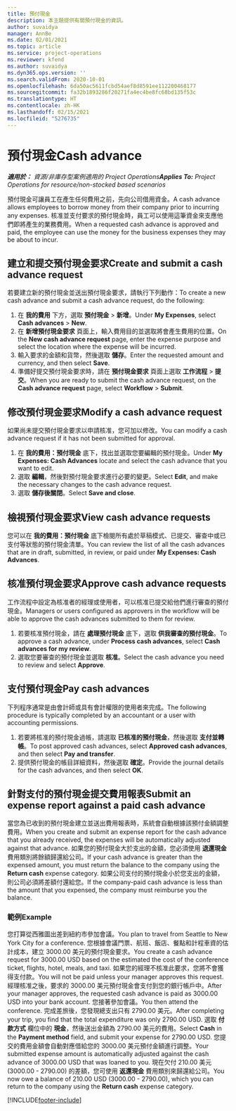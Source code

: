 ```yaml
---
title: 預付現金
description: 本主題提供有關預付現金的資訊。
author: suvaidya
manager: AnnBe
ms.date: 02/01/2021
ms.topic: article
ms.service: project-operations
ms.reviewer: kfend
ms.author: suvaidya
ms.dyn365.ops.version: ''
ms.search.validFrom: 2020-10-01
ms.openlocfilehash: 6da50ac5611fcbd54aef8d8591ee112200468177
ms.sourcegitcommit: fa32b1893286f20271fa4ec4be8fc68bd135f53c
ms.translationtype: HT
ms.contentlocale: zh-HK
ms.lasthandoff: 02/15/2021
ms.locfileid: "5276735"
---
```

# <a name="cash-advance"></a><span data-ttu-id="24179-103">預付現金</span><span class="sxs-lookup"><span data-stu-id="24179-103">Cash advance</span></span>

<span data-ttu-id="24179-104">_**適用於：** 資源/非庫存型案例適用的 Project Operations_</span><span class="sxs-lookup"><span data-stu-id="24179-104">_**Applies To:** Project Operations for resource/non-stocked based scenarios_</span></span>

<span data-ttu-id="24179-105">預付現金可讓員工在產生任何費用之前，先向公司借用資金。</span><span class="sxs-lookup"><span data-stu-id="24179-105">A cash advance allows employees to borrow money from their company prior to incurring any expenses.</span></span> <span data-ttu-id="24179-106">核准並支付要求的預付現金時，員工可以使用這筆資金來支應他們即將產生的業務費用。</span><span class="sxs-lookup"><span data-stu-id="24179-106">When a requested cash advance is approved and paid, the employee can use the money for the business expenses they may be about to incur.</span></span> 

## <a name="create-and-submit-a-cash-advance-request"></a><span data-ttu-id="24179-107">建立和提交預付現金要求</span><span class="sxs-lookup"><span data-stu-id="24179-107">Create and submit a cash advance request</span></span>
<span data-ttu-id="24179-108">若要建立新的預付現金並送出預付現金要求，請執行下列動作：</span><span class="sxs-lookup"><span data-stu-id="24179-108">To create a new cash advance and submit a cash advance request, do the following:</span></span> 

1. <span data-ttu-id="24179-109">在 **我的費用** 下方，選取 **預付現金** > **新增**。</span><span class="sxs-lookup"><span data-stu-id="24179-109">Under **My Expenses**, select **Cash advances** > **New**.</span></span> 
2. <span data-ttu-id="24179-110">在 **新增預付現金要求** 頁面上，輸入費用目的並選取將會產生費用的位置。</span><span class="sxs-lookup"><span data-stu-id="24179-110">On the **New cash advance request** page, enter the expense purpose and select the location where the expense will be incurred.</span></span>
3. <span data-ttu-id="24179-111">輸入要求的金額和貨幣，然後選取 **儲存**。</span><span class="sxs-lookup"><span data-stu-id="24179-111">Enter the requested amount and currency, and then select **Save**.</span></span> 
4. <span data-ttu-id="24179-112">準備好提交預付現金要求時，請在 **預付現金要求** 頁面上選取 **工作流程** > **提交**。</span><span class="sxs-lookup"><span data-stu-id="24179-112">When you are ready to submit the cash advance request, on the **Cash advance request** page, select **Workflow** > **Submit**.</span></span>

## <a name="modify-a-cash-advance-request"></a><span data-ttu-id="24179-113">修改預付現金要求</span><span class="sxs-lookup"><span data-stu-id="24179-113">Modify a cash advance request</span></span>

<span data-ttu-id="24179-114">如果尚未提交預付現金要求以申請核准，您可加以修改。</span><span class="sxs-lookup"><span data-stu-id="24179-114">You can modify a cash advance request if it has not been submitted for approval.</span></span>

1. <span data-ttu-id="24179-115">在 **我的費用：預付現金** 底下，找出並選取您要編輯的預付現金。</span><span class="sxs-lookup"><span data-stu-id="24179-115">Under **My Expenses: Cash Advances** locate and select the cash advance that you want to edit.</span></span>
2. <span data-ttu-id="24179-116">選取 **編輯**，然後對預付現金要求進行必要的變更。</span><span class="sxs-lookup"><span data-stu-id="24179-116">Select **Edit**, and make the necessary changes to the cash advance request.</span></span> 
3. <span data-ttu-id="24179-117">選取 **儲存後關閉**。</span><span class="sxs-lookup"><span data-stu-id="24179-117">Select **Save and close**.</span></span>


## <a name="view-cash-advance-requests"></a><span data-ttu-id="24179-118">檢視預付現金要求</span><span class="sxs-lookup"><span data-stu-id="24179-118">View cash advance requests</span></span>
<span data-ttu-id="24179-119">您可以在 **我的費用：預付現金** 底下檢閱所有處於草稿模式、已提交、審查中或已支付等狀態的預付現金清單。</span><span class="sxs-lookup"><span data-stu-id="24179-119">You can review the list of all the cash advances that are in draft, submitted, in review, or paid under **My Expenses: Cash Advances**.</span></span> 

## <a name="approve-cash-advance-requests"></a><span data-ttu-id="24179-120">核准預付現金要求</span><span class="sxs-lookup"><span data-stu-id="24179-120">Approve cash advance requests</span></span>

<span data-ttu-id="24179-121">工作流程中設定為核准者的經理或使用者，可以核准已提交給他們進行審查的預付現金。</span><span class="sxs-lookup"><span data-stu-id="24179-121">Managers or users configured as approvers in the workflow will be able to approve the cash advances submitted to them for review.</span></span> 

1. <span data-ttu-id="24179-122">若要核准預付現金，請在 **處理預付現金** 底下，選取 **供我審查的預付現金**。</span><span class="sxs-lookup"><span data-stu-id="24179-122">To approve a cash advance, under **Process cash advances**, select **Cash advances for my review**.</span></span>
2. <span data-ttu-id="24179-123">選取您要審查的預付現金並選取 **核准**。</span><span class="sxs-lookup"><span data-stu-id="24179-123">Select the cash advance you need to review and select **Approve**.</span></span>  

## <a name="pay-cash-advances"></a><span data-ttu-id="24179-124">支付預付現金</span><span class="sxs-lookup"><span data-stu-id="24179-124">Pay cash advances</span></span> 
<span data-ttu-id="24179-125">下列程序通常是由會計師或具有會計權限的使用者來完成。</span><span class="sxs-lookup"><span data-stu-id="24179-125">The following procedure is typically completed by an accountant or a user with accounting permissions.</span></span>

1. <span data-ttu-id="24179-126">若要將核准的預付現金過帳，請選取 **已核准的預付現金**，然後選取 **支付並轉帳**。</span><span class="sxs-lookup"><span data-stu-id="24179-126">To post approved cash advances, select **Approved cash advances**, and then select **Pay and transfer**.</span></span>  
2. <span data-ttu-id="24179-127">提供預付現金的帳目詳細資料，然後選取 **確定**。</span><span class="sxs-lookup"><span data-stu-id="24179-127">Provide the journal details for the cash advances, and then select **OK**.</span></span> 

## <a name="submit-an-expense-report-against-a-paid-cash-advance"></a><span data-ttu-id="24179-128">針對支付的預付現金提交費用報表</span><span class="sxs-lookup"><span data-stu-id="24179-128">Submit an expense report against a paid cash advance</span></span> 

<span data-ttu-id="24179-129">當您為已收到的預付現金建立並送出費用報表時，系統會自動根據該預付金額調整費用。</span><span class="sxs-lookup"><span data-stu-id="24179-129">When you create and submit an expense report for the cash advance that you already received, the expenses will be automatically adjusted against that advance.</span></span> <span data-ttu-id="24179-130">如果您的預付現金大於支出的金額，您必須使用 **退還現金** 費用類別將餘額歸還給公司。</span><span class="sxs-lookup"><span data-stu-id="24179-130">If your cash advance is greater than the expensed amount, you must return the balance to the company using the **Return cash** expense category.</span></span> <span data-ttu-id="24179-131">如果公司支付的預付現金小於您支出的金額，則公司必須將差額付還給您。</span><span class="sxs-lookup"><span data-stu-id="24179-131">If the company-paid cash advance is less than the amount that you expensed, the company must reimburse you the balance.</span></span> 

### <a name="example"></a><span data-ttu-id="24179-132">範例</span><span class="sxs-lookup"><span data-stu-id="24179-132">Example</span></span>
<span data-ttu-id="24179-133">您打算從西雅圖出差到紐約市參加會議。</span><span class="sxs-lookup"><span data-stu-id="24179-133">You plan to travel from Seattle to New York City for a conference.</span></span> <span data-ttu-id="24179-134">您根據會議門票、航班、飯店、餐點和計程車資的估計成本，建立 3000.00 美元的預付現金要求。</span><span class="sxs-lookup"><span data-stu-id="24179-134">You create a cash advance request for 3000.00 USD based on the estimated the cost of the conference ticket, flights, hotel, meals, and taxi.</span></span> <span data-ttu-id="24179-135">如果您的經理不核准此要求，您將不會獲得支付款。</span><span class="sxs-lookup"><span data-stu-id="24179-135">You will not be paid unless your manager approves this request.</span></span> <span data-ttu-id="24179-136">經理核准之後，要求的 3000.00 美元預付現金會支付到您的銀行帳戶中。</span><span class="sxs-lookup"><span data-stu-id="24179-136">After your manager approves, the requested cash advance is paid as 3000.00 USD into your bank account.</span></span> <span data-ttu-id="24179-137">您接著參加會議。</span><span class="sxs-lookup"><span data-stu-id="24179-137">You then attend the conference.</span></span> <span data-ttu-id="24179-138">完成差旅後，您發現總支出只有 2790.00 美元。</span><span class="sxs-lookup"><span data-stu-id="24179-138">After completing your trip, you find that the total expenditure was only 2790.00 USD.</span></span> <span data-ttu-id="24179-139">選取 **付款方式** 欄位中的 **現金**，然後送出金額為 2790.00 美元的費用。</span><span class="sxs-lookup"><span data-stu-id="24179-139">Select **Cash** in the **Payment method** field, and submit your expense for 2790.00 USD.</span></span> <span data-ttu-id="24179-140">您提交的費用金額會自動對應借給您的 3000.00 美元預付金額進行調整。</span><span class="sxs-lookup"><span data-stu-id="24179-140">Your submitted expense amount is automatically adjusted against the cash advance of 3000.00 USD that was loaned to you.</span></span> <span data-ttu-id="24179-141">現在欠付 210.00 美元 (3000.00 - 2790.00) 的差額，您可使用 **返還現金** 費用類別來歸還給公司。</span><span class="sxs-lookup"><span data-stu-id="24179-141">You now owe a balance of 210.00 USD (3000.00 - 2790.00), which you can return to the company using the **Return cash** expense category.</span></span>



[!INCLUDE[footer-include](../includes/footer-banner.md)]